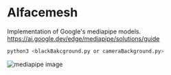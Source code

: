 # AIfacemesh


Implementation of Google's mediapipe models.
https://ai.google.dev/edge/mediapipe/solutions/guide

```bash
python3 <blackBakcground.py or cameraBackground.py>
```


![mediapipe image](https://github.com/user-attachments/assets/b9a82c6c-7182-424e-ad3c-7e2690256978)
